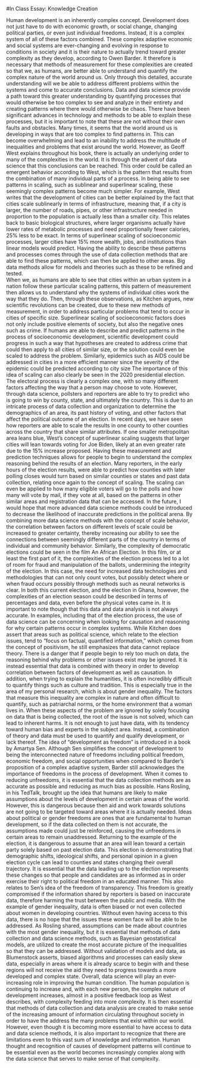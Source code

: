 #In Class Essay: Knowledge Creation

Human development is an inherently complex concept.  Development does not just have to do with economic growth, or social change, changing political parties, or even just individual freedoms.  Instead, it is a complex system of all of these factors combined.  These complex adaptive economic and social systems are ever-changing and evolving in response to conditions in society and it is their nature to actually trend toward greater complexity as they develop, according to Owen Barder.  It therefore is necessary that methods of measurement for these complexities are created so that we, as humans, are better able to understand and quantify the complex nature of the world around us.  Only through this detailed, accurate understanding will we be able to address different problems within the systems and come to accurate conclusions.  Data and data science provide a path toward this greater understanding by quantifying processes that would otherwise be too complex to see and analyze in their entirety and creating patterns where there would otherwise be chaos.  There have been significant advances in technology and methods to be able to explain these processes, but it is important to note that these are not without their own faults and obstacles.
	Many times, it seems that the world around us is developing in ways that are too complex to find patterns in.  This can become overwhelming and lead to an inability to address the multitude of inequalities and problems that exist around the world.  However, as Geoff West explains throughout his book, there is actually an underlying order to many of the complexities in the world.  It is through the advent of data science that this conclusions can be reached.  This order could be called an emergent behavior according to West, which is the pattern that results from the combination of many individual parts of a process.  In being able to see patterns in scaling, such as sublinear and superlinear scaling, these seemingly complex patterns become much simpler.  For example, West writes that the development of cities can be better explained by the fact that cities scale sublinearly in terms of infrastructure, meaning that, if a city is larger, the number of roads, pipes, or other infrastructure needed in proportion to the population is actually less than a smaller city.  This relates back to basic biological structures, where larger organisms actually have lower rates of metabolic processes and need proportionally fewer calories, 25% less to be exact.  In terms of superlinear scaling of socioeconomic processes, larger cities have 15% more wealth, jobs, and institutions than linear models would predict.  Having the ability to describe these patterns and processes comes through the use of data collection methods that are able to find these patterns, which can then be applied to other areas.  Big data methods allow for models and theories such as these to be refined and tested.  
	When we, as humans are able to see that cities within an urban system in a nation follow these particular scaling patterns, this pattern of measurement then allows us to understand why the systems of individual cities work the way that they do.  Then, through these observations, as Kitchen argues, new scientific revolutions can be created, due to these new methods of measurement, in order to address particular problems that tend to occur in cities of specific size.  Superlinear scaling of socioeconomic factors does not only include positive elements of society, but also the negative ones such as crime.  If humans are able to describe and predict patterns in the process of socioeconomic development, scientific development could progress in such a way that hypotheses are created to address crime that could then apply to all cities of similar size, or the solution could even be scaled to address the problem.  Similarly, epidemics such as AIDS could be addressed in cities in a more efficient manner since the severity of the epidemic could be predicted according to city size
The importance of this idea of scaling can also clearly be seen in the 2020 presidential election.  The electoral process is clearly a complex one, with so many different factors affecting the way that a person may choose to vote.  However, through data science, pollsters and reporters are able to try to predict who is going to win by county, state, and ultimately the country.  This is due to an intricate process of data collection and organization to determine the demographics of an area, its past history of voting, and other factors that affect the political outcome of an election.  In recent days, we have seen how reporters are able to scale the results in one county to other counties across the country that share similar attributes.  If one smaller metropolitan area leans blue, West’s concept of superlinear scaling suggests that larger cities will lean towards voting for Joe Biden, likely at an even greater rate due to the 15% increase proposed.  Having these measurement and prediction techniques allows for people to begin to understand the complex reasoning behind the results of an election.  Many reporters, in the early hours of the election results, were able to predict how counties with later polling closes would turn based on similar counties or states and past data collection, relating once again to the concept of scaling.  The scaling can even be applied to how many eligible voters will go to the polls and how many will vote by mail, if they vote at all, based on the patterns in other similar areas and registration data that can be accessed.  In the future, I would hope that more advanced data science methods could be introduced to decrease the likelihood of inaccurate predictions in the political arena.  By combining more data science methods with the concept of scale behavior, the correlation between factors on different levels of scale could be increased to greater certainty, thereby increasing our ability to see the connections between seemingly different parts of the country in terms of individual and community behavior.
Similarly, the complexity of democratic elections could be seen in the film An African Election.  In this film, or at least the first part of it, the complexities of the election process led to a lot of room for fraud and manipulation of the ballots, undermining the integrity of the election.  In this case, the need for increased data technologies and methodologies that can not only count votes, but possibly detect where or when fraud occurs possibly through methods such as neural networks is clear.  In both this current election, and the election in Ghana, however, the complexities of an election season could be described in terms of percentages and data, even before the physical votes came in.  It is important to note though that this data and data analysis is not always accurate.
In examples, including that of the election process, the use of data science can be concerning when looking for causation and reasoning for why certain patterns occur in complex systems.  While Kitchen does assert that areas such as political science, which relate to the election issues, tend to “focus on factual, quantified information,” which comes from the concept of positivism, he still emphasizes that data cannot replace theory.  There is a danger that if people begin to rely too much on data, the reasoning behind why problems or other issues exist may be ignored.  It is instead essential that data is combined with theory in order to develop correlation between factors of development as well as causation. 
In addition, when trying to explain the humanities, it is often incredibly difficult to quantify things such as culture and tradition.  This is especially true in the area of my personal research, which is about gender inequality.  The factors that measure this inequality are complex in nature and often difficult to quantify, such as patriarchal norms, or the home environment that a woman lives in.  When these aspects of the problem are ignored by solely focusing on data that is being collected, the root of the issue is not solved, which can lead to inherent harms.  It is not enough to just have data, with its tendency toward human bias and experts in the subject area.  Instead, a combination of theory and data must be used to quantify and qualify development, or lack thereof.
The idea of “development as freedom” is introduced in a book by Amartya Sen.  Although Sen simplifies the concept of development to being the interconnected nature of freedoms including political freedom, economic freedom, and social opportunities when compared to Barder’s proposition of a complex adaptive system, Barder still acknowledges the importance of freedoms in the process of development.  When it comes to reducing unfreedoms, it is essential that the data collection methods are as accurate as possible and reducing as much bias as possible.  Hans Rosling, in his TedTalk, brought up the idea that humans are likely to make assumptions about the levels of development in certain areas of the world.  However, this is dangerous because then aid and work towards solutions are not going to be targeted toward areas where it is actually needed.  Ideas about political or gender freedoms are ones that are fundamental to human development, so if the data collected on them is not accurate, the assumptions made could just be reinforced, causing the unfreedoms in certain areas to remain unaddressed.
Returning to the example of the election, it is dangerous to assume that an area will lean toward a certain party solely based on past election data.  This election is demonstrating that demographic shifts, ideological shifts, and personal opinion in a given election cycle can lead to counties and states changing their overall trajectory.  It is essential that the data leading up to the election represents these changes so that people and candidates are as informed as in order exercise their right to political freedom in an educated manner.  This also relates to Sen’s idea of the freedom of transparency.  This freedom is greatly compromised if the information shared by reporters is based on inaccurate data, therefore harming the trust between the public and media.
With the example of gender inequality, data is often biased or not even collected about women in developing countries.  Without even having access to this data, there is no hope that the issues these women face will be able to be addressed.  As Rosling shared, assumptions can be made about countries with the most gender inequality, but it is essential that methods of data collection and data science methods, such as Bayesian geostatistical models, are utilized to create the most accurate picture of the inequalities so that they can be addressed.  Without validation of models and data, as Blumenstock asserts, biased algorithms and processes can easily skew data, especially in areas where it is already scarce to begin with and these regions will not receive the aid they need to progress towards a more developed and complex state.
Overall, data science will play an ever-increasing role in improving the human condition.  The human population is continuing to increase and, with each new person, the complex nature of development increases, almost in a positive feedback loop as West describes, with complexity feeding into more complexity.  It is then essential that methods of data collection and data analysis are created to make sense of the increasing amount of information circulating throughout society in order to have the address the many problems that exist within our world.  However, even though it is becoming more essential to have access to data and data science methods, it is also important to recognize that there are limitations even to this vast sum of knowledge and information.  Human thought and recognition of causes of development patterns will continue to be essential even as the world becomes increasingly complex along with the data science that serves to make sense of that complexity.


